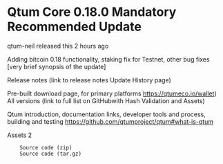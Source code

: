# Qtum Core 0.18.0 Mandatory Recommended Update
  qtum-neil released this 2 hours ago

Adding bitcoin 0.18 functionality, staking fix for Testnet, other bug fixes [very brief synopsis of the update]

Release notes (link to release notes Update History page)

Pre-built download page, for primary platforms https://qtumeco.io/wallet)
All versions (link to full list on GitHubwith Hash Validation and Assets)

Qtum introduction, documentation links, developer tools and process, building and testing https://github.com/qtumproject/qtum#what-is-qtum

Assets  2
```
    Source code (zip)
    Source code (tar.gz)
```
